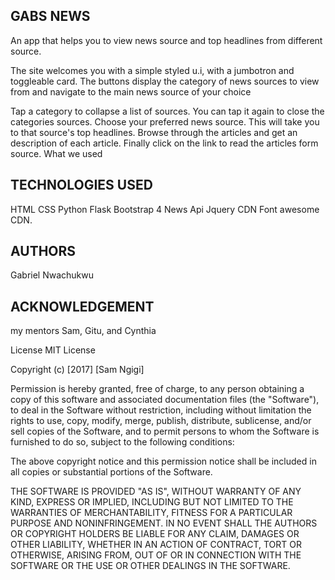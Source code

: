 GABS NEWS
-------------
An app that helps you to view news source and top headlines from different source.


The site welcomes you with a simple styled u.i, with a jumbotron and toggleable card. The buttons display the category of news sources to view from and navigate to the main news source of your choice

Tap a category to collapse a list of sources. You can tap it again to close the categories sources.
Choose your preferred news source.
This will take you to that source's top headlines.
Browse through the articles and get an description of each article.
Finally click on the link to read the articles form source.
What we used

TECHNOLOGIES USED
-----------------

HTML
CSS
Python
Flask
Bootstrap 4
News Api
Jquery CDN
Font awesome CDN.

AUTHORS
---------
Gabriel Nwachukwu

ACKNOWLEDGEMENT
----------------
my mentors Sam, Gitu, and Cynthia

License
MIT License

Copyright (c) [2017] [Sam Ngigi]

Permission is hereby granted, free of charge, to any person obtaining a copy of this software and associated documentation files (the "Software"), to deal in the Software without restriction, including without limitation the rights to use, copy, modify, merge, publish, distribute, sublicense, and/or sell copies of the Software, and to permit persons to whom the Software is furnished to do so, subject to the following conditions:

The above copyright notice and this permission notice shall be included in all copies or substantial portions of the Software.

THE SOFTWARE IS PROVIDED "AS IS", WITHOUT WARRANTY OF ANY KIND, EXPRESS OR IMPLIED, INCLUDING BUT NOT LIMITED TO THE WARRANTIES OF MERCHANTABILITY, FITNESS FOR A PARTICULAR PURPOSE AND NONINFRINGEMENT. IN NO EVENT SHALL THE AUTHORS OR COPYRIGHT HOLDERS BE LIABLE FOR ANY CLAIM, DAMAGES OR OTHER LIABILITY, WHETHER IN AN ACTION OF CONTRACT, TORT OR OTHERWISE, ARISING FROM, OUT OF OR IN CONNECTION WITH THE SOFTWARE OR THE USE OR OTHER DEALINGS IN THE SOFTWARE.

